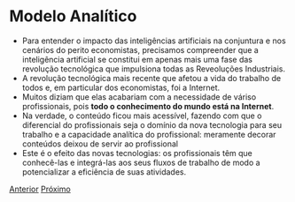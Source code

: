 # Modelo Analítico

- Para entender o impacto das inteligências artificiais na conjuntura e nos cenários do perito economistas, precisamos compreender que a inteligência artificial se constitui em apenas mais uma fase das revolução tecnológica que impulsiona todas as Reveoluções Industriais.
- A revolução tecnológica mais recente que afetou a vida do trabalho de todos e, em particular dos economistas, foi a Internet.
- Muitos diziam que elas acabariam com a necessidade de váriso profissionais, pois **todo o conhecimento do mundo está na Internet**.
- Na verdade, o conteúdo ficou mais acessível, fazendo com que o diferencial do profissionais seja o domínio da nova tecnologia para seu trabalho e a capacidade analítica do profissional: meramente decorar conteúdos deixou de servir ao profissional
- Este é o efeito das novas tecnologias: os profissionais têm que conhecê-las e integrá-las aos seus fluxos de trabalho de modo a potencializar a eficiência de suas atividades.


[Anterior](revisao.md)    [Próximo](procedimento.md)



